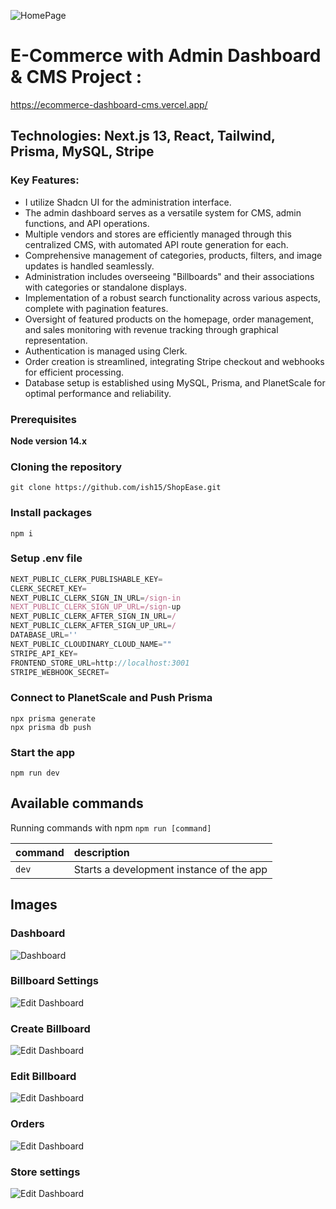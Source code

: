 ![HomePage](images/HomePage.png)

# E-Commerce with Admin Dashboard & CMS Project : 

https://ecommerce-dashboard-cms.vercel.app/

## Technologies: Next.js 13, React, Tailwind, Prisma, MySQL, Stripe

### Key Features:

-   I utilize Shadcn UI for the administration interface.
-   The admin dashboard serves as a versatile system for CMS, admin functions, and API operations.
-   Multiple vendors and stores are efficiently managed through this centralized CMS, with automated API route generation for each.
-   Comprehensive management of categories, products, filters, and image updates is handled seamlessly.
-   Administration includes overseeing "Billboards" and their associations with categories or standalone displays.
-   Implementation of a robust search functionality across various aspects, complete with pagination features.
-   Oversight of featured products on the homepage, order management, and sales monitoring with revenue tracking through graphical representation.
-   Authentication is managed using Clerk.
-   Order creation is streamlined, integrating Stripe checkout and webhooks for efficient processing.
-   Database setup is established using MySQL, Prisma, and PlanetScale for optimal performance and reliability.

### Prerequisites

**Node version 14.x**

### Cloning the repository

```shell
git clone https://github.com/ish15/ShopEase.git
```

### Install packages

```shell
npm i
```

### Setup .env file

```js
NEXT_PUBLIC_CLERK_PUBLISHABLE_KEY=
CLERK_SECRET_KEY=
NEXT_PUBLIC_CLERK_SIGN_IN_URL=/sign-in
NEXT_PUBLIC_CLERK_SIGN_UP_URL=/sign-up
NEXT_PUBLIC_CLERK_AFTER_SIGN_IN_URL=/
NEXT_PUBLIC_CLERK_AFTER_SIGN_UP_URL=/
DATABASE_URL=''
NEXT_PUBLIC_CLOUDINARY_CLOUD_NAME=""
STRIPE_API_KEY=
FRONTEND_STORE_URL=http://localhost:3001
STRIPE_WEBHOOK_SECRET=
```

### Connect to PlanetScale and Push Prisma

```shell
npx prisma generate
npx prisma db push
```

### Start the app

```shell
npm run dev
```

## Available commands

Running commands with npm `npm run [command]`

| command | description                              |
| :------ | :--------------------------------------- |
| `dev`   | Starts a development instance of the app |

## Images

### Dashboard

![Dashboard](images/dashboard.png)

### Billboard Settings

![Edit Dashboard](images/billboards.png)

### Create Billboard

![Edit Dashboard](images/create-billboard.png)

### Edit Billboard

![Edit Dashboard](images/edit-billboard.png)

### Orders

![Edit Dashboard](images/orders.png)

### Store settings

![Edit Dashboard](images/store-settings.png)
